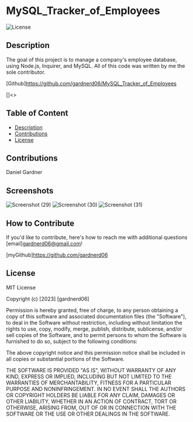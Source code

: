 # MySQL_Tracker_of_Employees

 ![License](https://img.shields.io/badge/License-MIT-orange)

## Description

The goal of this project is to manage a company's employee database, using Node.js, Inquirer, and MySQL. All of this code was written by me the sole contributor.

[Github]<https://github.com/gardnerd06/MySQL_Tracker_of_Employees>

[]<>

## Table of Content

- [Description](#description)
- [Contributions](#contributions)
- [License](#license)

## Contributions

Daniel Gardner

## Screenshots
![Screenshot (29)](https://user-images.githubusercontent.com/115792714/221378740-eab91351-2569-4ffb-833b-f8af98774592.png)
![Screenshot (30)](https://user-images.githubusercontent.com/115792714/221378743-3cbe628e-a3ea-4b22-aa29-f1cb6d56a248.png)
![Screenshot (31)](https://user-images.githubusercontent.com/115792714/221378747-28612ee6-f738-4af3-b193-bdf16682192b.png)

## How to Contribute

If you'd like to contribute, here's how to reach me with additional questions [email]gardnerd06@gmail.com!

[myGithub]<https://github.com/gardnerd06>

## License

MIT License

Copyright (c) [2023] [gardnerd06]

Permission is hereby granted, free of charge, to any person obtaining a copy of this software and associated documentation files (the "Software"), to deal in the Software without restriction, including without limitation the rights to use, copy, modify, merge, publish, distribute, sublicense, and/or sell copies of the Software, and to permit persons to whom the Software is furnished to do so, subject to the following conditions:

The above copyright notice and this permission notice shall be included in all copies or substantial portions of the Software.

THE SOFTWARE IS PROVIDED "AS IS", WITHOUT WARRANTY OF ANY KIND, EXPRESS OR IMPLIED, INCLUDING BUT NOT LIMITED TO THE WARRANTIES OF MERCHANTABILITY, FITNESS FOR A PARTICULAR PURPOSE AND NONINFRINGEMENT. IN NO EVENT SHALL THE AUTHORS OR COPYRIGHT HOLDERS BE LIABLE FOR ANY CLAIM, DAMAGES OR OTHER LIABILITY, WHETHER IN AN ACTION OF CONTRACT, TORT OR OTHERWISE, ARISING FROM, OUT OF OR IN CONNECTION WITH THE SOFTWARE OR THE USE OR OTHER DEALINGS IN THE SOFTWARE.
